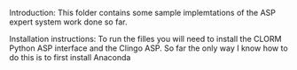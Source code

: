 Introduction:
This folder contains some sample implemtations of the ASP expert system work done so far. 

Installation instructions:
To run the filles you will need to install the CLORM Python ASP interface and the Clingo ASP. So far the only way I know how to do this is to first install Anaconda
